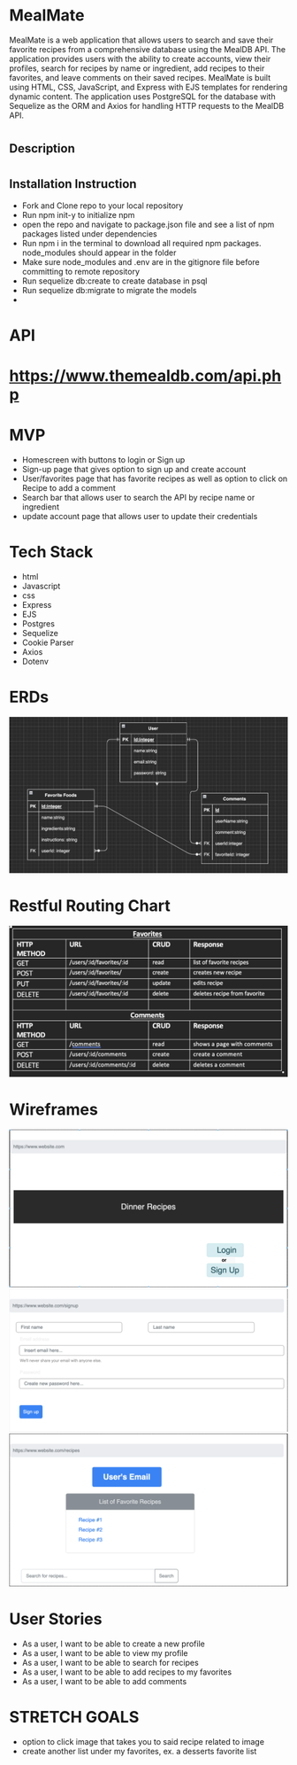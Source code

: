 # MealMate
MealMate is a web application that allows users to search and save their favorite recipes from a comprehensive database using the MealDB API. The application provides users with the ability to create accounts, view their profiles, search for recipes by name or ingredient, add recipes to their favorites, and leave comments on their saved recipes. MealMate is built using HTML, CSS, JavaScript, and Express with EJS templates for rendering dynamic content. The application uses PostgreSQL for the database with Sequelize as the ORM and Axios for handling HTTP requests to the MealDB API.
#
## Description
#
## Installation Instruction
* Fork and Clone repo to your local repository
* Run npm init-y to initialize npm
* open the repo and navigate to package.json file and see a list of npm packages listed under dependencies
* Run npm i in the terminal to download all required npm packages. node_modules should appear in the folder
* Make sure node_modules and .env are in the gitignore file before committing to remote repository
* Run sequelize db:create to create database in psql
* Run sequelize db:migrate to migrate the models
* 
#
# API
# https://www.themealdb.com/api.php
#
# MVP
* Homescreen with buttons to login or Sign up
* Sign-up page that gives option to sign up and create account
* User/favorites page that has favorite recipes as well as option to click on Recipe to add a comment 
* Search bar that allows user to search the API by recipe name or ingredient
* update account page that allows user to update their credentials
#
#
# Tech Stack
* html
* Javascript
* css
* Express
* EJS
* Postgres
* Sequelize
* Cookie Parser
* Axios
* Dotenv
#
# ERDs
<img src='./images/ERDdiagram.png'>

#
# Restful Routing Chart
<img src='./images/RESTful.png'>
 

# Wireframes
<img src='./images/WireFrame1.png'>
<img src='./images/WireFrame2.png'>
<img src='./images/WireFrame3.png'>


# User Stories
* As a user, I want to be able to create a new profile
* As a user, I want to be able to view my profile
* As a user, I want to be able to search for recipes
* As a user, I want to be able to add recipes to my favorites
* As a user, I want to be able to add comments
#
# STRETCH GOALS
* option to click image that takes you to said recipe related to image
* create another list under my favorites, ex. a desserts favorite list

